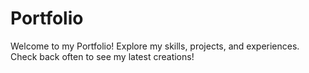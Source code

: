 # Portfolio
Welcome to my Portfolio! Explore my skills, projects, and experiences. Check back often to see my latest creations!
